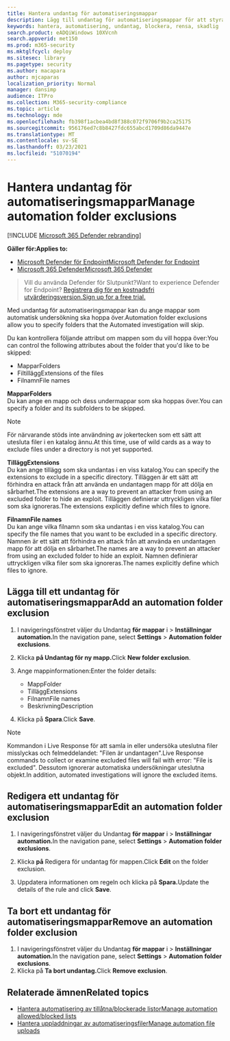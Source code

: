 ```yaml
---
title: Hantera undantag för automatiseringsmappar
description: Lägg till undantag för automatiseringsmappar för att styra filer som är undantagna från en automatiserad undersökning.
keywords: hantera, automatisering, undantag, blockera, rensa, skadlig
search.product: eADQiWindows 10XVcnh
search.appverid: met150
ms.prod: m365-security
ms.mktglfcycl: deploy
ms.sitesec: library
ms.pagetype: security
ms.author: macapara
author: mjcaparas
localization_priority: Normal
manager: dansimp
audience: ITPro
ms.collection: M365-security-compliance
ms.topic: article
ms.technology: mde
ms.openlocfilehash: fb398f1acbea4bd8f388c072f9706f9b2ca25175
ms.sourcegitcommit: 956176ed7c8b8427fdc655abcd1709d86da9447e
ms.translationtype: MT
ms.contentlocale: sv-SE
ms.lasthandoff: 03/23/2021
ms.locfileid: "51070194"
---
```

# <a name="manage-automation-folder-exclusions"></a><span data-ttu-id="39426-104">Hantera undantag för automatiseringsmappar</span><span class="sxs-lookup"><span data-stu-id="39426-104">Manage automation folder exclusions</span></span> 

[!INCLUDE [Microsoft 365 Defender rebranding](../../includes/microsoft-defender.md)]


<span data-ttu-id="39426-105">**Gäller för:**</span><span class="sxs-lookup"><span data-stu-id="39426-105">**Applies to:**</span></span>
- [<span data-ttu-id="39426-106">Microsoft Defender för Endpoint</span><span class="sxs-lookup"><span data-stu-id="39426-106">Microsoft Defender for Endpoint</span></span>](https://go.microsoft.com/fwlink/p/?linkid=2146631)
- [<span data-ttu-id="39426-107">Microsoft 365 Defender</span><span class="sxs-lookup"><span data-stu-id="39426-107">Microsoft 365 Defender</span></span>](https://go.microsoft.com/fwlink/?linkid=2118804)

><span data-ttu-id="39426-108">Vill du använda Defender för Slutpunkt?</span><span class="sxs-lookup"><span data-stu-id="39426-108">Want to experience Defender for Endpoint?</span></span> [<span data-ttu-id="39426-109">Registrera dig för en kostnadsfri utvärderingsversion.</span><span class="sxs-lookup"><span data-stu-id="39426-109">Sign up for a free trial.</span></span>](https://www.microsoft.com/microsoft-365/windows/microsoft-defender-atp?ocid=docs-wdatp-automationexclusionfolder-abovefoldlink)

<span data-ttu-id="39426-110">Med undantag för automatiseringsmappar kan du ange mappar som automatisk undersökning ska hoppa över.</span><span class="sxs-lookup"><span data-stu-id="39426-110">Automation folder exclusions allow you to specify folders that the Automated investigation will skip.</span></span> 

<span data-ttu-id="39426-111">Du kan kontrollera följande attribut om mappen som du vill hoppa över:</span><span class="sxs-lookup"><span data-stu-id="39426-111">You can control the following attributes about the folder that you'd like to be skipped:</span></span>
- <span data-ttu-id="39426-112">Mappar</span><span class="sxs-lookup"><span data-stu-id="39426-112">Folders</span></span> 
- <span data-ttu-id="39426-113">Filtillägg</span><span class="sxs-lookup"><span data-stu-id="39426-113">Extensions of the files</span></span>
- <span data-ttu-id="39426-114">Filnamn</span><span class="sxs-lookup"><span data-stu-id="39426-114">File names</span></span>


<span data-ttu-id="39426-115">**Mappar**</span><span class="sxs-lookup"><span data-stu-id="39426-115">**Folders**</span></span><br>
<span data-ttu-id="39426-116">Du kan ange en mapp och dess undermappar som ska hoppas över.</span><span class="sxs-lookup"><span data-stu-id="39426-116">You can specify a folder and its subfolders to be skipped.</span></span> 


>[!NOTE]
><span data-ttu-id="39426-117">För närvarande stöds inte användning av jokertecken som ett sätt att utesluta filer i en katalog ännu.</span><span class="sxs-lookup"><span data-stu-id="39426-117">At this time, use of wild cards as a way to exclude files under a directory is not yet supported.</span></span> 


<span data-ttu-id="39426-118">**Tillägg**</span><span class="sxs-lookup"><span data-stu-id="39426-118">**Extensions**</span></span><br>
<span data-ttu-id="39426-119">Du kan ange tillägg som ska undantas i en viss katalog.</span><span class="sxs-lookup"><span data-stu-id="39426-119">You can specify the extensions to exclude in a specific directory.</span></span> <span data-ttu-id="39426-120">Tilläggen är ett sätt att förhindra en attack från att använda en undantagen mapp för att dölja en sårbarhet.</span><span class="sxs-lookup"><span data-stu-id="39426-120">The extensions are a way to prevent an attacker from using an excluded folder to hide an exploit.</span></span> <span data-ttu-id="39426-121">Tilläggen definierar uttryckligen vilka filer som ska ignoreras.</span><span class="sxs-lookup"><span data-stu-id="39426-121">The extensions explicitly define which files to ignore.</span></span> 

<span data-ttu-id="39426-122">**Filnamn**</span><span class="sxs-lookup"><span data-stu-id="39426-122">**File names**</span></span><br>
<span data-ttu-id="39426-123">Du kan ange vilka filnamn som ska undantas i en viss katalog.</span><span class="sxs-lookup"><span data-stu-id="39426-123">You can specify the file names that you want to be excluded in a specific directory.</span></span> <span data-ttu-id="39426-124">Namnen är ett sätt att förhindra en attack från att använda en undantagen mapp för att dölja en sårbarhet.</span><span class="sxs-lookup"><span data-stu-id="39426-124">The names are a way to prevent an attacker from using an excluded folder to hide an exploit.</span></span> <span data-ttu-id="39426-125">Namnen definierar uttryckligen vilka filer som ska ignoreras.</span><span class="sxs-lookup"><span data-stu-id="39426-125">The names explicitly define which files to ignore.</span></span> 



## <a name="add-an-automation-folder-exclusion"></a><span data-ttu-id="39426-126">Lägga till ett undantag för automatiseringsmappar</span><span class="sxs-lookup"><span data-stu-id="39426-126">Add an automation folder exclusion</span></span>
1. <span data-ttu-id="39426-127">I navigeringsfönstret väljer du Undantag **för mappar** i  >  **Inställningar automation.**</span><span class="sxs-lookup"><span data-stu-id="39426-127">In the navigation pane, select **Settings** > **Automation folder exclusions**.</span></span>  

2. <span data-ttu-id="39426-128">Klicka **på Undantag för ny mapp.**</span><span class="sxs-lookup"><span data-stu-id="39426-128">Click **New folder exclusion**.</span></span>  

3. <span data-ttu-id="39426-129">Ange mappinformationen:</span><span class="sxs-lookup"><span data-stu-id="39426-129">Enter the folder details:</span></span>

    - <span data-ttu-id="39426-130">Mapp</span><span class="sxs-lookup"><span data-stu-id="39426-130">Folder</span></span>
    - <span data-ttu-id="39426-131">Tillägg</span><span class="sxs-lookup"><span data-stu-id="39426-131">Extensions</span></span>
    - <span data-ttu-id="39426-132">Filnamn</span><span class="sxs-lookup"><span data-stu-id="39426-132">File names</span></span>
    - <span data-ttu-id="39426-133">Beskrivning</span><span class="sxs-lookup"><span data-stu-id="39426-133">Description</span></span>
    

4. <span data-ttu-id="39426-134">Klicka på **Spara**.</span><span class="sxs-lookup"><span data-stu-id="39426-134">Click **Save**.</span></span>

>[!NOTE]
> <span data-ttu-id="39426-135">Kommandon i Live Response för att samla in eller undersöka uteslutna filer misslyckas och felmeddelandet: "Filen är undantagen".</span><span class="sxs-lookup"><span data-stu-id="39426-135">Live Response commands to collect or examine excluded files will fail with error: "File is excluded".</span></span> <span data-ttu-id="39426-136">Dessutom ignorerar automatiska undersökningar uteslutna objekt.</span><span class="sxs-lookup"><span data-stu-id="39426-136">In addition, automated investigations will ignore the excluded items.</span></span>

## <a name="edit-an-automation-folder-exclusion"></a><span data-ttu-id="39426-137">Redigera ett undantag för automatiseringsmappar</span><span class="sxs-lookup"><span data-stu-id="39426-137">Edit an automation folder exclusion</span></span> 
1. <span data-ttu-id="39426-138">I navigeringsfönstret väljer du Undantag **för mappar** i  >  **Inställningar automation.**</span><span class="sxs-lookup"><span data-stu-id="39426-138">In the navigation pane, select **Settings** > **Automation folder exclusions**.</span></span> 

2. <span data-ttu-id="39426-139">Klicka **på** Redigera för undantag för mappen.</span><span class="sxs-lookup"><span data-stu-id="39426-139">Click **Edit** on the folder exclusion.</span></span>  

3. <span data-ttu-id="39426-140">Uppdatera informationen om regeln och klicka på **Spara.**</span><span class="sxs-lookup"><span data-stu-id="39426-140">Update the details of the rule and click **Save**.</span></span>

## <a name="remove-an-automation-folder-exclusion"></a><span data-ttu-id="39426-141">Ta bort ett undantag för automatiseringsmappar</span><span class="sxs-lookup"><span data-stu-id="39426-141">Remove an automation folder exclusion</span></span> 
1. <span data-ttu-id="39426-142">I navigeringsfönstret väljer du Undantag **för mappar** i  >  **Inställningar automation.**</span><span class="sxs-lookup"><span data-stu-id="39426-142">In the navigation pane, select **Settings** > **Automation folder exclusions**.</span></span>  
2. <span data-ttu-id="39426-143">Klicka på **Ta bort undantag.**</span><span class="sxs-lookup"><span data-stu-id="39426-143">Click **Remove exclusion**.</span></span> 


## <a name="related-topics"></a><span data-ttu-id="39426-144">Relaterade ämnen</span><span class="sxs-lookup"><span data-stu-id="39426-144">Related topics</span></span>
- [<span data-ttu-id="39426-145">Hantera automatisering av tillåtna/blockerade listor</span><span class="sxs-lookup"><span data-stu-id="39426-145">Manage automation allowed/blocked lists</span></span>](manage-indicators.md)
- [<span data-ttu-id="39426-146">Hantera uppladdningar av automatiseringsfiler</span><span class="sxs-lookup"><span data-stu-id="39426-146">Manage automation file uploads</span></span>](manage-automation-file-uploads.md)
